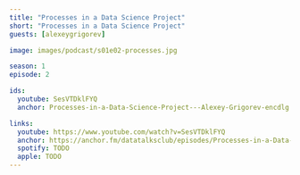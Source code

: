 ```yaml
---
title: "Processes in a Data Science Project"
short: "Processes in a Data Science Project"
guests: [alexeygrigorev]

image: images/podcast/s01e02-processes.jpg

season: 1
episode: 2

ids:
  youtube: SesVTDklFYQ
  anchor: Processes-in-a-Data-Science-Project---Alexey-Grigorev-encdlg

links:
  youtube: https://www.youtube.com/watch?v=SesVTDklFYQ
  anchor: https://anchor.fm/datatalksclub/episodes/Processes-in-a-Data-Science-Project---Alexey-Grigorev-encdlg
  spotify: TODO
  apple: TODO
---
```

